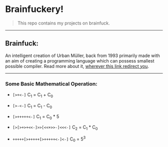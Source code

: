 # Brainfuckery!

> This repo contains my projects on brainfuck.
   
***
## Brainfuck: 
An intelligent creation of Urban Müller, back from 1993 primarily made with an aim of creating a programming language which can possess smallest possible compiler.                                                            Read more about it, [wherever this link redirect you](https://en.m.wikipedia.org/wiki/Brainfuck "FUCK!").

***

### Some Basic Mathematical Operation:                                                                         
* `[>+<-]`  C<sub>1</sub> = C<sub>1</sub> + C<sub>0</sub>

* `[>-<-]`  C<sub>1</sub> = C<sub>1</sub> - C<sub>0</sub>

* `[>+++++<-]`  C<sub>1</sub> = C<sub>0</sub> * 5

* `[>[>+>+<<-]>>[<<+>>-]<<<-]` C<sub>2</sub> = C<sub>1</sub> * C<sub>0</sub>

* `+++++[>+++++[>+++++<-]<-]` C<sub>0</sub> = 5<sup>3</sup>
